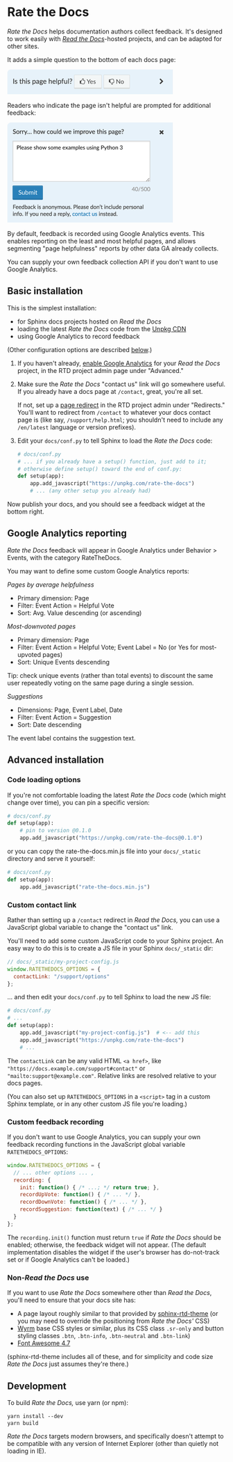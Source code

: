# Rate the Docs

*Rate the Docs* helps documentation authors collect feedback. It's designed 
to work easily with *[Read the Docs][]*-hosted projects, and can be adapted 
for other sites.

It adds a simple question to the bottom of each docs page:

![Is this page helpful? Yes/No](_readme/rating.png)

Readers who indicate the page isn't helpful are prompted for additional
feedback:

![Sorry… how could we improve this page?](_readme/suggestion.png)

By default, feedback is recorded using Google Analytics events. This enables
reporting on the least and most helpful pages, and allows segmenting "page 
helpfulness" reports by other data GA already collects.

You can supply your own feedback collection API if you don't want to use 
Google Analytics.


## Basic installation

This is the simplest installation:

* for Sphinx docs projects hosted on *Read the Docs*
* loading the latest *Rate the Docs* code from the [Unpkg CDN][]
* using Google Analytics to record feedback 

(Other configuration options are described [below](#advanced-installation).)

1. If you haven't already, [enable Google Analytics][rtd-ga-config] for your 
   *Read the Docs* project, in the RTD project admin page under "Advanced."
   
2. Make sure the *Rate the Docs* "contact us" link will go somewhere useful. 
   If you already have a docs page at `/contact`, great, you're all set.
   
   If not, set up a [page redirect][rtd-page-redirect] in the RTD project 
   admin under "Redirects." You'll want to redirect from `/contact` to 
   whatever your docs contact page is (like say, `/support/help.html`; you 
   shouldn't need to include any `/en/latest` language or version prefixes).

3. Edit your `docs/conf.py` to tell Sphinx to load the *Rate the Docs* code:

    ```python
    # docs/conf.py
    # ... if you already have a setup() function, just add to it;
    # otherwise define setup() toward the end of conf.py:
    def setup(app):
        app.add_javascript("https://unpkg.com/rate-the-docs")
        # ... (any other setup you already had)
    ``` 

Now publish your docs, and you should see a feedback widget at the bottom
right.


## Google Analytics reporting

*Rate the Docs* feedback will appear in Google Analytics under Behavior > 
Events, with the category RateTheDocs. 

You may want to define some custom Google Analytics reports:

*Pages by average helpfulness*

* Primary dimension: Page
* Filter: Event Action = Helpful Vote
* Sort: Avg. Value descending (or ascending)

*Most-downvoted pages*

* Primary dimension: Page
* Filter: Event Action = Helpful Vote; Event Label = No 
  (or Yes for most-upvoted pages)
* Sort: Unique Events descending

Tip: check unique events (rather than total events) to discount the same
user repeatedly voting on the same page during a single session.

*Suggestions*

* Dimensions: Page, Event Label, Date
* Filter: Event Action = Suggestion
* Sort: Date descending

The event label contains the suggestion text.



## Advanced installation

### Code loading options

If you're not comfortable loading the latest *Rate the Docs* code (which might 
change over time), you can pin a specific version:

```python
# docs/conf.py
def setup(app):
    # pin to version @0.1.0
    app.add_javascript("https://unpkg.com/rate-the-docs@0.1.0")
``` 

or you can copy the rate-the-docs.min.js file into your `docs/_static` directory 
and serve it yourself:

```python
# docs/conf.py
def setup(app):
    app.add_javascript("rate-the-docs.min.js")
``` 

### Custom contact link

Rather than setting up a `/contact` redirect in *Read the Docs,* you can use
a JavaScript global variable to change the "contact us" link.

You'll need to add some custom JavaScript code to your Sphinx project. An
easy way to do this is to create a JS file in your Sphinx `docs/_static` dir:

```javascript
// docs/_static/my-project-config.js
window.RATETHEDOCS_OPTIONS = {
  contactLink: "/support/options"
};
``` 

... and then edit your `docs/conf.py` to tell Sphinx to load the new JS file:

```python
# docs/conf.py
# ...
def setup(app):
    app.add_javascript("my-project-config.js")  # <-- add this
    app.add_javascript("https://unpkg.com/rate-the-docs")
    # ...
``` 

The `contactLink` can be any valid HTML `<a href>`, like 
`"https://docs.example.com/support#contact"` 
or `"mailto:support@example.com"`. 
Relative links are resolved relative to your docs pages.

(You can also set up `RATETHEDOCS_OPTIONS` in a `<script>` tag in a custom
Sphinx template, or in any other custom JS file you're loading.)


### Custom feedback recording

If you don't want to use Google Analytics, you can supply your own feedback
recording functions in the JavaScript global variable `RATETHEDOCS_OPTIONS`:

```javascript
window.RATETHEDOCS_OPTIONS = {
  // ... other options ... ,
  recording: {
    init: function() { /* ...; */ return true; },
    recordUpVote: function() { /* ... */ },
    recordDownVote: function() { /* ... */ },
    recordSuggestion: function(text) { /* ... */ }
  }
};
``` 

The `recording.init()` function must return `true` if *Rate the Docs* should
be enabled; otherwise, the feedback widget will not appear. (The default
implementation disables the widget if the user's browser has do-not-track
set or if Google Analytics can't be loaded.)


### Non-*Read the Docs* use

If you want to use *Rate the Docs* somewhere other than *Read the Docs*,
you'll need to ensure that your docs site has:

* A page layout roughly similar to that provided by [sphinx-rtd-theme][]
  (or you may need to override the positioning from *Rate the Docs'* CSS)
* [Wyrm][] base CSS styles or similar, plus its CSS class `.sr-only` and 
  button styling classes `.btn`, `.btn-info`, `.btn-neutral` and `.btn-link`)
* [Font Awesome 4.7][]

(sphinx-rtd-theme includes all of these, and for simplicity and code size 
*Rate the Docs* just assumes they're there.)
 

## Development

To build *Rate the Docs,* use yarn (or npm):

```shell
yarn install --dev
yarn build
```

*Rate the Docs* targets modern browsers, and specifically doesn't attempt to
be compatible with any version of Internet Explorer (other than quietly
not loading in IE).


[Font Awesome 4.7]: https://fontawesome.com/v4.7.0/
[Read the Docs]: https://readthedocs.org/
[rtd-ga-config]: https://docs.readthedocs.io/en/latest/guides/google-analytics.html
[rtd-page-redirect]: https://docs.readthedocs.io/en/latest/user-defined-redirects.html#page-redirects
[sphinx-rtd-theme]: https://sphinx-rtd-theme.readthedocs.io/en/latest/
[Unpkg CDN]: https://unpkg.com/
[Wyrm]: https://wyrmsass.org
